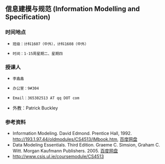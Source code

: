 
## 信息建模与规范  (Information Modelling and Specification)

### 时间地点
*     班级：计科1607（中外），计科1608（中外）
*     时间：1-15周星期二、星期四

### 授课人
*     李鑫鑫
*     办公室：9#304
*     Email：365382513 AT qq DOT com
* 外教：Patrick Buckley

### 参考资料
* Information Modeling. David Edmond. Prentice Hall, 1992.  http://193.1.97.44/oldmodules/CS4513/IMbook.htm, [百度网盘](http://pan.baidu.com/s/1bpsU8Dh)
* Data Modeling Essentials. Third Edition. Graeme C. Simsion, Graham C. Witt. Morgan Kaufmann Publishers. 2005. [百度网盘](http://pan.baidu.com/s/1bpsU8Dh)
* http://www.csis.ul.ie/coursemodule/CS4513



